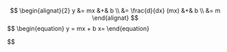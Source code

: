 
$$
\begin{alignat}{2}
    y &= mx &+& b \\
    &= \frac{d}{dx} (mx) &+& b \\
    &= m
\end{alignat}
$$$$
\begin{equation}
	 y = mx + b
	 x=
\end{equation}

$$
